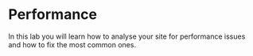 # Performance

In this lab you will learn how to analyse your site for performance issues and how to fix the most common ones.